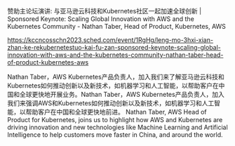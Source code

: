 赞助主论坛演讲: 与亚马逊云科技和Kubernetes社区一起加速全球创新 | Sponsored Keynote: Scaling Global Innovation with AWS and the Kubernetes Community - Nathan Taber, Head of Product, Kubernetes, AWS

https://kccncosschn2023.sched.com/event/1RgHg/leng-mo-3hxi-xian-zhan-ke-rekubernetestuo-kai-fu-zan-sponsored-keynote-scaling-global-innovation-with-aws-and-the-kubernetes-community-nathan-taber-head-of-product-kubernetes-aws

Nathan Taber，AWS Kubernetes产品负责人，加入我们来了解亚马逊云科技和Kubernetes如何推动创新以及新技术，如机器学习和人工智能，以帮助客户在中国和全球更快地开展业务。Nathan Taber，AWS Kubernetes产品负责人，加入我们来强调AWS和Kubernetes如何推动创新以及新技术，如机器学习和人工智能，以帮助客户在中国和全球更快地前进。 
Nathan Taber, AWS Head of Product for Kubernetes, joins us to highlight how AWS and Kubernetes are driving innovation and new technologies like Machine Learning and Artificial Intelligence to help customers move faster in China, and around the world.